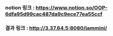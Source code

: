 ### notion 링크 : https://www.notion.so/OOP-6dfa95d99cac487da9c9ece77ea55ccf
### 결과 링크 : http://3.37.64.5:8080/jammini/
